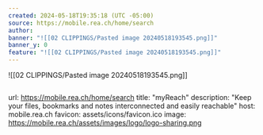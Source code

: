 ```yaml
---
created: 2024-05-18T19:35:18 (UTC -05:00)
source: https://mobile.rea.ch/home/search
author: 
banner: "![[02 CLIPPINGS/Pasted image 20240518193545.png]]"
banner_y: 0
feature: "![[02 CLIPPINGS/Pasted image 20240518193545.png]]"
---
```



![[02 CLIPPINGS/Pasted image 20240518193545.png]]
> ```cardlink
url: https://mobile.rea.ch/home/search
title: "myReach"
description: "Keep your files, bookmarks and notes interconnected and easily reachable"
host: mobile.rea.ch
favicon: assets/icons/favicon.ico
image: https://mobile.rea.ch/assets/images/logo/logo-sharing.png
```
